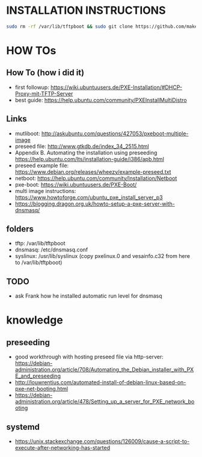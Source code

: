 # INSTALLATION INSTRUCTIONS
```bash
sudo rm -rf /var/lib/tftpboot && sudo git clone https://github.com/makerspace-eberswalde/tftp.git /var/lib/tftpboot && cd /var/lib/tftpboot/install && sh install.sh
```

# HOW TOs

## How To (how i did it)
* first followup: https://wiki.ubuntuusers.de/PXE-Installation/#DHCP-Proxy-mit-TFTP-Server
* best guide: https://help.ubuntu.com/community/PXEInstallMultiDistro

## Links
* mutliboot: http://askubuntu.com/questions/427053/pxeboot-multiple-image
* preseed file: http://www.gtkdb.de/index_34_2515.html
* Appendix B. Automating the installation using preseeding https://help.ubuntu.com/lts/installation-guide/i386/apb.html
* preseed example file: https://www.debian.org/releases/wheezy/example-preseed.txt
* netboot: https://help.ubuntu.com/community/Installation/Netboot
* pxe-boot: https://wiki.ubuntuusers.de/PXE-Boot/
* multi image instructions: https://www.howtoforge.com/ubuntu_pxe_install_server_p3
* https://blogging.dragon.org.uk/howto-setup-a-pxe-server-with-dnsmasq/

## folders
* tftp: /var/lib/tftpboot
* dnsmasq: /etc/dnsmasq.conf
* syslinux: /usr/lib/syslinux (copy pxelinux.0 and vesainfo.c32 from here to /var/lib/tftpboot)

## TODO
* ask Frank how he installed automatic run level for dnsmasq

# knowledge

## preseeding
* good workthrough with hosting preseed file via http-server: https://debian-administration.org/article/708/Automating_the_Debian_installer_with_PXE_and_preseeding
* http://louwrentius.com/automated-install-of-debian-linux-based-on-pxe-net-booting.html
* https://debian-administration.org/article/478/Setting_up_a_server_for_PXE_network_booting

## systemd
* https://unix.stackexchange.com/questions/126009/cause-a-script-to-execute-after-networking-has-started 
